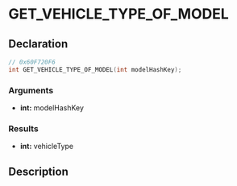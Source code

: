 # GET_VEHICLE_TYPE_OF_MODEL

## Declaration
```cpp
// 0x60F720F6
int GET_VEHICLE_TYPE_OF_MODEL(int modelHashKey);
```

### Arguments
- **int:** modelHashKey

### Results
- **int:** vehicleType

## Description
